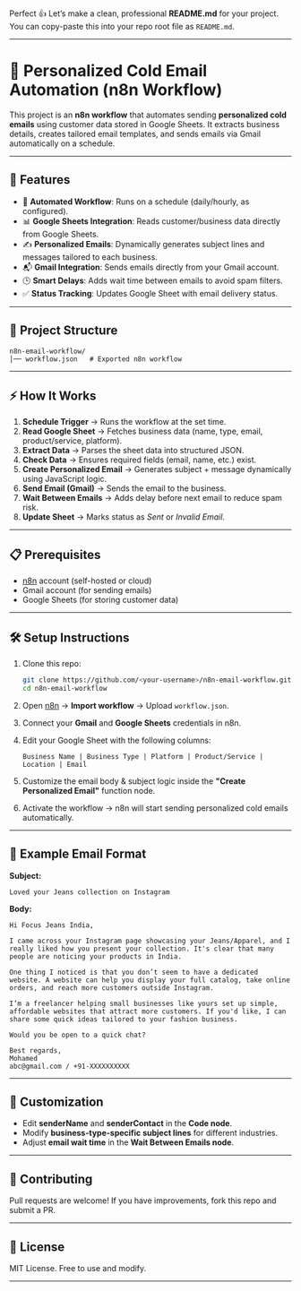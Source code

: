 Perfect 👍 Let’s make a clean, professional **README.md** for your project.
You can copy-paste this into your repo root file as `README.md`.

---

# 📧 Personalized Cold Email Automation (n8n Workflow)

This project is an **n8n workflow** that automates sending **personalized cold emails** using customer data stored in Google Sheets. It extracts business details, creates tailored email templates, and sends emails via Gmail automatically on a schedule.

---

## 🚀 Features

* 🔄 **Automated Workflow**: Runs on a schedule (daily/hourly, as configured).
* 📊 **Google Sheets Integration**: Reads customer/business data directly from Google Sheets.
* ✍ **Personalized Emails**: Dynamically generates subject lines and messages tailored to each business.
* 📬 **Gmail Integration**: Sends emails directly from your Gmail account.
* 🕒 **Smart Delays**: Adds wait time between emails to avoid spam filters.
* ✅ **Status Tracking**: Updates Google Sheet with email delivery status.

---

## 📂 Project Structure

```
n8n-email-workflow/
│── workflow.json   # Exported n8n workflow
```

---

## ⚡ How It Works

1. **Schedule Trigger** → Runs the workflow at the set time.
2. **Read Google Sheet** → Fetches business data (name, type, email, product/service, platform).
3. **Extract Data** → Parses the sheet data into structured JSON.
4. **Check Data** → Ensures required fields (email, name, etc.) exist.
5. **Create Personalized Email** → Generates subject + message dynamically using JavaScript logic.
6. **Send Email (Gmail)** → Sends the email to the business.
7. **Wait Between Emails** → Adds delay before next email to reduce spam risk.
8. **Update Sheet** → Marks status as *Sent* or *Invalid Email*.

---

## 📋 Prerequisites

* [n8n](https://n8n.io/) account (self-hosted or cloud)
* Gmail account (for sending emails)
* Google Sheets (for storing customer data)

---

## 🛠 Setup Instructions

1. Clone this repo:

   ```bash
   git clone https://github.com/<your-username>/n8n-email-workflow.git
   cd n8n-email-workflow
   ```
2. Open [n8n](https://n8n.io/) → **Import workflow** → Upload `workflow.json`.
3. Connect your **Gmail** and **Google Sheets** credentials in n8n.
4. Edit your Google Sheet with the following columns:

   ```
   Business Name | Business Type | Platform | Product/Service | Location | Email
   ```
5. Customize the email body & subject logic inside the **"Create Personalized Email"** function node.
6. Activate the workflow → n8n will start sending personalized cold emails automatically.

---

## 📧 Example Email Format

**Subject:**

```
Loved your Jeans collection on Instagram
```

**Body:**

```
Hi Focus Jeans India,

I came across your Instagram page showcasing your Jeans/Apparel, and I really liked how you present your collection. It's clear that many people are noticing your products in India.

One thing I noticed is that you don’t seem to have a dedicated website. A website can help you display your full catalog, take online orders, and reach more customers outside Instagram.

I’m a freelancer helping small businesses like yours set up simple, affordable websites that attract more customers. If you'd like, I can share some quick ideas tailored to your fashion business.

Would you be open to a quick chat?

Best regards,  
Mohamed  
abc@gmail.com / +91-XXXXXXXXXX
```

---

## 🔧 Customization

* Edit **senderName** and **senderContact** in the **Code node**.
* Modify **business-type-specific subject lines** for different industries.
* Adjust **email wait time** in the **Wait Between Emails node**.

---

## 🤝 Contributing

Pull requests are welcome! If you have improvements, fork this repo and submit a PR.

---

## 📜 License

MIT License. Free to use and modify.

---

